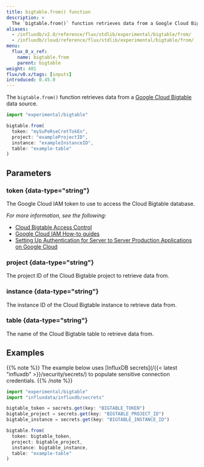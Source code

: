 ```yaml
---
title: bigtable.from() function
description: >
  The `bigtable.from()` function retrieves data from a Google Cloud Bigtable data source.
aliases:
  - /influxdb/v2.0/reference/flux/stdlib/experimental/bigtable/from/
  - /influxdb/cloud/reference/flux/stdlib/experimental/bigtable/from/
menu:
  flux_0_x_ref:
    name: bigtable.from
    parent: bigtable
weight: 401
flux/v0.x/tags: [inputs]
introduced: 0.45.0
---
```


The `bigtable.from()` function retrieves data from a [Google Cloud Bigtable](https://cloud.google.com/bigtable/)
data source.

```js
import "experimental/bigtable"

bigtable.from(
  token: "mySuPeRseCretTokEn",
  project: "exampleProjectID",
  instance: "exampleInstanceID",
  table: "example-table"
)
```

## Parameters

### token {data-type="string"}
The Google Cloud IAM token to use to access the Cloud Bigtable database.

_For more information, see the following:_

- [Cloud Bigtable Access Control](https://cloud.google.com/bigtable/docs/access-control)
- [Google Cloud IAM How-to guides](https://cloud.google.com/iam/docs/how-to)
- [Setting Up Authentication for Server to Server Production Applications on Google Cloud](https://cloud.google.com/docs/authentication/production)

### project {data-type="string"}
The project ID of the Cloud Bigtable project to retrieve data from.

### instance {data-type="string"}
The instance ID of the Cloud Bigtable instance to retrieve data from.

### table {data-type="string"}
The name of the Cloud Bigtable table to retrieve data from.

## Examples

{{% note %}}
The example below uses [InfluxDB secrets](/{{< latest "influxdb" >}}/security/secrets/)
to populate sensitive connection credentials.
{{% /note %}}

```js
import "experimental/bigtable"
import "influxdata/influxdb/secrets"

bigtable_token = secrets.get(key: "BIGTABLE_TOKEN")
bigtable_project = secrets.get(key: "BIGTABLE_PROJECT_ID")
bigtable_instance = secrets.get(key: "BIGTABLE_INSTANCE_ID")

bigtable.from(
  token: bigtable_token,
  project: bigtable_project,
  instance: bigtable_instance,
  table: "example-table"
)
```
